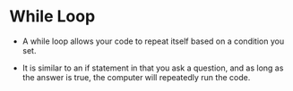 # While Loop
- A while loop allows your code to repeat itself based on a condition you set.

- It is similar to an if statement in that you ask a question, and as long as the answer is true, the computer will repeatedly run the code.

